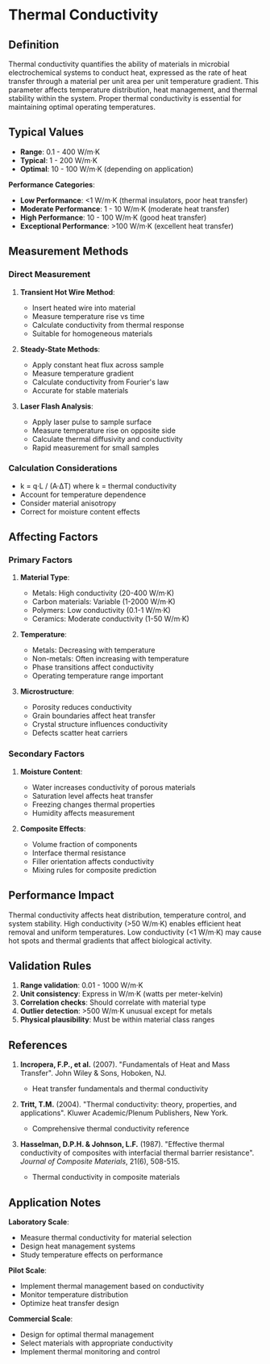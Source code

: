 <!--
Parameter ID: thermal_conductivity
Category: materials
Generated: 2025-01-16T12:06:00.000Z
-->

# Thermal Conductivity

## Definition

Thermal conductivity quantifies the ability of materials in microbial
electrochemical systems to conduct heat, expressed as the rate of heat transfer
through a material per unit area per unit temperature gradient. This parameter
affects temperature distribution, heat management, and thermal stability within
the system. Proper thermal conductivity is essential for maintaining optimal
operating temperatures.

## Typical Values

- **Range**: 0.1 - 400 W/m·K
- **Typical**: 1 - 200 W/m·K
- **Optimal**: 10 - 100 W/m·K (depending on application)

**Performance Categories**:

- **Low Performance**: <1 W/m·K (thermal insulators, poor heat transfer)
- **Moderate Performance**: 1 - 10 W/m·K (moderate heat transfer)
- **High Performance**: 10 - 100 W/m·K (good heat transfer)
- **Exceptional Performance**: >100 W/m·K (excellent heat transfer)

## Measurement Methods

### Direct Measurement

1. **Transient Hot Wire Method**:
   - Insert heated wire into material
   - Measure temperature rise vs time
   - Calculate conductivity from thermal response
   - Suitable for homogeneous materials

2. **Steady-State Methods**:
   - Apply constant heat flux across sample
   - Measure temperature gradient
   - Calculate conductivity from Fourier's law
   - Accurate for stable materials

3. **Laser Flash Analysis**:
   - Apply laser pulse to sample surface
   - Measure temperature rise on opposite side
   - Calculate thermal diffusivity and conductivity
   - Rapid measurement for small samples

### Calculation Considerations

- k = q·L / (A·ΔT) where k = thermal conductivity
- Account for temperature dependence
- Consider material anisotropy
- Correct for moisture content effects

## Affecting Factors

### Primary Factors

1. **Material Type**:
   - Metals: High conductivity (20-400 W/m·K)
   - Carbon materials: Variable (1-2000 W/m·K)
   - Polymers: Low conductivity (0.1-1 W/m·K)
   - Ceramics: Moderate conductivity (1-50 W/m·K)

2. **Temperature**:
   - Metals: Decreasing with temperature
   - Non-metals: Often increasing with temperature
   - Phase transitions affect conductivity
   - Operating temperature range important

3. **Microstructure**:
   - Porosity reduces conductivity
   - Grain boundaries affect heat transfer
   - Crystal structure influences conductivity
   - Defects scatter heat carriers

### Secondary Factors

1. **Moisture Content**:
   - Water increases conductivity of porous materials
   - Saturation level affects heat transfer
   - Freezing changes thermal properties
   - Humidity affects measurement

2. **Composite Effects**:
   - Volume fraction of components
   - Interface thermal resistance
   - Filler orientation affects conductivity
   - Mixing rules for composite prediction

## Performance Impact

Thermal conductivity affects heat distribution, temperature control, and system
stability. High conductivity (>50 W/m·K) enables efficient heat removal and
uniform temperatures. Low conductivity (<1 W/m·K) may cause hot spots and
thermal gradients that affect biological activity.

## Validation Rules

1. **Range validation**: 0.01 - 1000 W/m·K
2. **Unit consistency**: Express in W/m·K (watts per meter-kelvin)
3. **Correlation checks**: Should correlate with material type
4. **Outlier detection**: >500 W/m·K unusual except for metals
5. **Physical plausibility**: Must be within material class ranges

## References

1. **Incropera, F.P., et al.** (2007). "Fundamentals of Heat and Mass Transfer".
   John Wiley & Sons, Hoboken, NJ.
   - Heat transfer fundamentals and thermal conductivity

2. **Tritt, T.M.** (2004). "Thermal conductivity: theory, properties, and
   applications". Kluwer Academic/Plenum Publishers, New York.
   - Comprehensive thermal conductivity reference

3. **Hasselman, D.P.H. & Johnson, L.F.** (1987). "Effective thermal conductivity
   of composites with interfacial thermal barrier resistance". _Journal of
   Composite Materials_, 21(6), 508-515.
   - Thermal conductivity in composite materials

## Application Notes

**Laboratory Scale**:

- Measure thermal conductivity for material selection
- Design heat management systems
- Study temperature effects on performance

**Pilot Scale**:

- Implement thermal management based on conductivity
- Monitor temperature distribution
- Optimize heat transfer design

**Commercial Scale**:

- Design for optimal thermal management
- Select materials with appropriate conductivity
- Implement thermal monitoring and control
